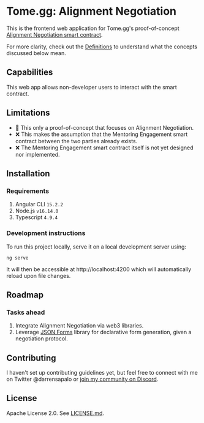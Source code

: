 # Tome.gg: Alignment Negotiation

This is the frontend web application for Tome.gg's proof-of-concept [Alignment Negotiation smart contract](https://github.com/tome-gg/negotiation-protocols).

For more clarity, check out the [Definitions](docs/definitions.md) to understand what the concepts discussed below mean.

## Capabilities

This web app allows non-developer users to interact with the smart contract.

## Limitations

- 📝 This only a proof-of-concept that focuses on Alignment Negotiation.
- ❌ This makes the assumption that the Mentoring Engagement smart contract between the two parties already exists.
- ❌ The Mentoring Engagement smart contract itself is not yet designed nor implemented.

## Installation

### Requirements

1. Angular CLI `15.2.2`
2. Node.js `v16.14.0`
3. Typescript `4.9.4`

### Development instructions

To run this project locally, serve it on a local development server using:

```
ng serve
```

It will then be accessible at http://localhost:4200 which will automatically reload upon file changes.

## Roadmap

### Tasks ahead

1. Integrate Alignment Negotiation via web3 libraries.
2. Leverage [JSON Forms](https://jsonforms.io/) library for declarative form generation, given a negotiation protocol.

## Contributing

I haven't set up contributing guidelines yet, but feel free to connect with me on Twitter @darrensapalo or [join my community on Discord](http://bit.ly/3yCdUiE).

## License

Apache License 2.0. See [LICENSE.md](LICENSE.md).
